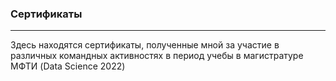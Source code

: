 ### Сертификаты
________________
Здесь находятся сертификаты, полученные мной за участие в различных командных активностях в период учебы в магистратуре МФТИ (Data Science 2022)
